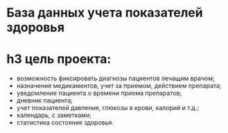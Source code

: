 # База данных учета показателей здоровья
# h3 цель проекта: 
* возможность фиксировать диагнозы пациентов лечащим врачом;
* назначение медикаментов, учет за приемом, действием препарата;
* уведомление пациента о времени приема препаратов;
* дневник пациента;
* учет показателей давления, глюкозы в крови, калорий и т.д.;
* календарь, с заметками;
* статистика состояния здоровья.
